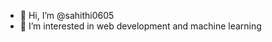 - 👋 Hi, I’m @sahithi0605
- 👀 I’m interested in web development and machine learning


<!---
sahithi0605/sahithi0605 is a ✨ special ✨ repository because its `README.md` (this file) appears on your GitHub profile.
You can click the Preview link to take a look at your changes.
--->
